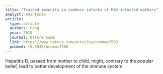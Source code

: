 ```yaml
---
title: "Trained immunity in newborn infants of HBV-infected mothers"
analyst: amantonio
article:
  type: article
  authors: Hong
  year: 2015
  journal: Nature Comm
  link: https://www.nature.com/articles/ncomms7588
  pubmed: 10.1038/ncomms7588
---
```


Hepatitis B, passed from mother to child, might, contrary to the popular belief, lead to better development of the immune system.
